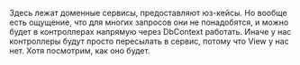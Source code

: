 Здесь лежат доменные сервисы, предоставляют юз-кейсы. Но вообще есть ощущение, что для многих запросов они не понадобятся, и можно будет в контроллерах напрямую через DbContext работать. Иначе у нас контроллеры будут просто пересылать в сервис, потому что View у нас нет. Хотя посмотрим, как оно будет.
